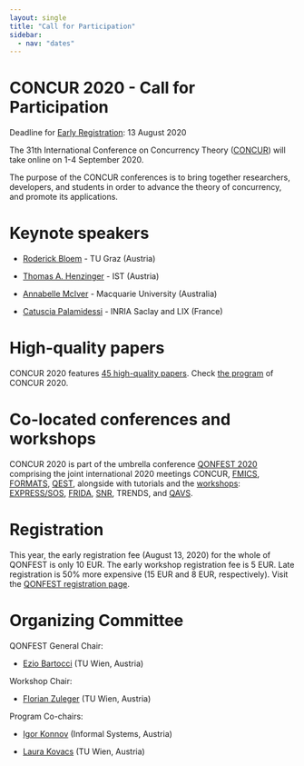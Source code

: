 ```yaml
---
layout: single
title: "Call for Participation"
sidebar:
  - nav: "dates"
---
```



CONCUR 2020 - Call for Participation
====================================

Deadline for [Early
Registration](https://qonfest2020.github.io/registration.html): 13 August 2020


The 31th International Conference on Concurrency Theory
([CONCUR](https://concur2020.forsyte.at/)) will take online on 1-4 September
2020.

The purpose of the CONCUR conferences is to bring together researchers, 
developers, and students in order to advance the theory of concurrency, and 
promote its applications.

Keynote speakers
================

 - [Roderick Bloem](https://www.iaik.tugraz.at/person/roderick-bloem/) - TU Graz (Austria)

 - [Thomas A. Henzinger](https://pub.ist.ac.at/~tah/) - IST (Austria)
 
 - [Annabelle McIver](https://researchers.mq.edu.au/en/persons/annabelle-mciver) - Macquarie University (Australia)
 
 - [Catuscia Palamidessi](http://www.lix.polytechnique.fr/Labo/Catuscia.Palamidessi/) - INRIA Saclay and LIX (France)

High-quality papers
===================

CONCUR 2020 features [45 high-quality
papers](https://concur2020.forsyte.at/accepted.html).  Check [the program](https://easychair.org/smart-program/CONCUR20/) of CONCUR 2020.

Co-located conferences and workshops
====================================

CONCUR 2020 is part of the umbrella conference [QONFEST
2020](https://qonfest2020.github.io/) comprising the joint international 2020
meetings CONCUR, [FMICS](https://fmics20.ait.ac.at/),
[FORMATS](https://formats-2020.cs.ru.nl/),
[QEST](http://www.qest.org/qest2020/), alongside with tutorials and the
[workshops](https://concur2020.forsyte.at/workshops.html):
[EXPRESS/SOS](https://express-sos2020.cs.ru.nl/),
[FRIDA](https://frida2020.galois.com/), [SNR](http://www.cs.cas.cz/snr2020/),
TRENDS, and [QAVS](https://qavs.edgecloud.de/).

Registration
============

This year, the early registration fee (August 13, 2020) for the whole of
QONFEST is only 10 EUR. The early workshop registration fee is 5 EUR.  Late
registration is 50% more expensive (15 EUR and 8 EUR, respectively).
Visit the [QONFEST registration page](https://qonfest2020.github.io/registration.html).


Organizing Committee
==================

QONFEST General Chair:

 - [Ezio Bartocci](http://www.eziobartocci.com/)  (TU Wien, Austria)

Workshop Chair:

  - [Florian Zuleger](https://informatics.tuwien.ac.at/people/florian-zuleger)
    (TU Wien, Austria)

Program Co-chairs:

 - [Igor Konnov](https://konnov.github.io/) (Informal Systems, Austria)
 
 - [Laura Kovacs](https://informatics.tuwien.ac.at/people/laura-kovacs) (TU
   Wien, Austria)

